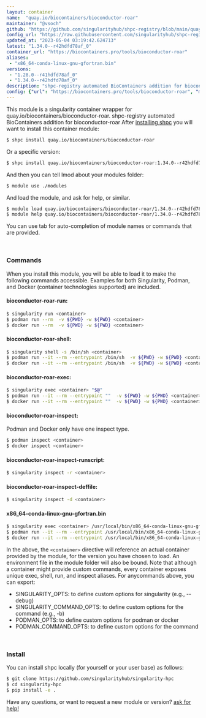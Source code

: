 ```yaml
---
layout: container
name:  "quay.io/biocontainers/bioconductor-roar"
maintainer: "@vsoch"
github: "https://github.com/singularityhub/shpc-registry/blob/main/quay.io/biocontainers/bioconductor-roar/container.yaml"
config_url: "https://raw.githubusercontent.com/singularityhub/shpc-registry/main/quay.io/biocontainers/bioconductor-roar/container.yaml"
updated_at: "2023-05-04 03:19:42.624713"
latest: "1.34.0--r42hdfd78af_0"
container_url: "https://biocontainers.pro/tools/bioconductor-roar"
aliases:
 - "x86_64-conda-linux-gnu-gfortran.bin"
versions:
 - "1.28.0--r41hdfd78af_0"
 - "1.34.0--r42hdfd78af_0"
description: "shpc-registry automated BioContainers addition for bioconductor-roar"
config: {"url": "https://biocontainers.pro/tools/bioconductor-roar", "maintainer": "@vsoch", "description": "shpc-registry automated BioContainers addition for bioconductor-roar", "latest": {"1.34.0--r42hdfd78af_0": "sha256:5306d4d08553bffd97fac81b4680738d248ba70c9e3e1d04a3a456ea9c14b7ec"}, "tags": {"1.28.0--r41hdfd78af_0": "sha256:c00453adb121b1e24c5b48afa5f56d6de68323b52213e87b3e415050ef096b34", "1.34.0--r42hdfd78af_0": "sha256:5306d4d08553bffd97fac81b4680738d248ba70c9e3e1d04a3a456ea9c14b7ec"}, "docker": "quay.io/biocontainers/bioconductor-roar", "aliases": {"x86_64-conda-linux-gnu-gfortran.bin": "/usr/local/bin/x86_64-conda-linux-gnu-gfortran.bin"}}
---
```


This module is a singularity container wrapper for quay.io/biocontainers/bioconductor-roar.
shpc-registry automated BioContainers addition for bioconductor-roar
After [installing shpc](#install) you will want to install this container module:


```bash
$ shpc install quay.io/biocontainers/bioconductor-roar
```

Or a specific version:

```bash
$ shpc install quay.io/biocontainers/bioconductor-roar:1.34.0--r42hdfd78af_0
```

And then you can tell lmod about your modules folder:

```bash
$ module use ./modules
```

And load the module, and ask for help, or similar.

```bash
$ module load quay.io/biocontainers/bioconductor-roar/1.34.0--r42hdfd78af_0
$ module help quay.io/biocontainers/bioconductor-roar/1.34.0--r42hdfd78af_0
```

You can use tab for auto-completion of module names or commands that are provided.

<br>

### Commands

When you install this module, you will be able to load it to make the following commands accessible.
Examples for both Singularity, Podman, and Docker (container technologies supported) are included.

#### bioconductor-roar-run:

```bash
$ singularity run <container>
$ podman run --rm  -v ${PWD} -w ${PWD} <container>
$ docker run --rm  -v ${PWD} -w ${PWD} <container>
```

#### bioconductor-roar-shell:

```bash
$ singularity shell -s /bin/sh <container>
$ podman run --it --rm --entrypoint /bin/sh  -v ${PWD} -w ${PWD} <container>
$ docker run --it --rm --entrypoint /bin/sh  -v ${PWD} -w ${PWD} <container>
```

#### bioconductor-roar-exec:

```bash
$ singularity exec <container> "$@"
$ podman run --it --rm --entrypoint ""  -v ${PWD} -w ${PWD} <container> "$@"
$ docker run --it --rm --entrypoint ""  -v ${PWD} -w ${PWD} <container> "$@"
```

#### bioconductor-roar-inspect:

Podman and Docker only have one inspect type.

```bash
$ podman inspect <container>
$ docker inspect <container>
```

#### bioconductor-roar-inspect-runscript:

```bash
$ singularity inspect -r <container>
```

#### bioconductor-roar-inspect-deffile:

```bash
$ singularity inspect -d <container>
```


#### x86_64-conda-linux-gnu-gfortran.bin

```bash
$ singularity exec <container> /usr/local/bin/x86_64-conda-linux-gnu-gfortran.bin
$ podman run --it --rm --entrypoint /usr/local/bin/x86_64-conda-linux-gnu-gfortran.bin   -v ${PWD} -w ${PWD} <container> -c " $@"
$ docker run --it --rm --entrypoint /usr/local/bin/x86_64-conda-linux-gnu-gfortran.bin   -v ${PWD} -w ${PWD} <container> -c " $@"
```



In the above, the `<container>` directive will reference an actual container provided
by the module, for the version you have chosen to load. An environment file in the
module folder will also be bound. Note that although a container
might provide custom commands, every container exposes unique exec, shell, run, and
inspect aliases. For anycommands above, you can export:

 - SINGULARITY_OPTS: to define custom options for singularity (e.g., --debug)
 - SINGULARITY_COMMAND_OPTS: to define custom options for the command (e.g., -b)
 - PODMAN_OPTS: to define custom options for podman or docker
 - PODMAN_COMMAND_OPTS: to define custom options for the command

<br>

### Install

You can install shpc locally (for yourself or your user base) as follows:

```bash
$ git clone https://github.com/singularityhub/singularity-hpc
$ cd singularity-hpc
$ pip install -e .
```

Have any questions, or want to request a new module or version? [ask for help!](https://github.com/singularityhub/singularity-hpc/issues)
